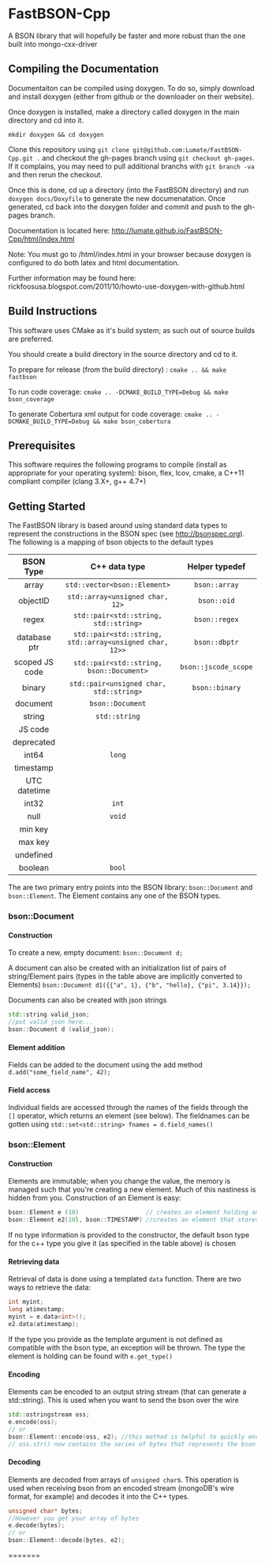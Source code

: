 FastBSON-Cpp
============

A BSON library that will hopefully be faster and more robust than the one built into mongo-cxx-driver

Compiling the Documentation
---------------------------

Documentaiton can be compiled using doxygen. To do so, simply download and install doxygen (either from github or the downloader on their website).

Once doxygen is installed, make a directory called doxygen in the main directory and cd into it.

`mkdir doxygen && cd doxygen`

Clone this repository using `git clone git@github.com:Lumate/FastBSON-Cpp.git .` and checkout the gh-pages branch using `git checkout gh-pages`. If it complains, you may need to pull additional branchs with `git branch -va` and then rerun the checkout.

Once this is done, cd up a directory (into the FastBSON directory) and run `doxygen docs/Doxyfile` to generate the new documenatation. Once generated, cd back into the doxygen folder and commit and push to the gh-pages branch.

Documentation is located here: http://lumate.github.io/FastBSON-Cpp/html/index.html

Note: You must go to /html/index.html in your browser because doxygen is configured to do both latex and html documentation.

Further information may be found here: rickfoosusa.blogspot.com/2011/10/howto-use-doxygen-with-github.html


Build Instructions
------------------

This software uses CMake as it's build system; as such out of source builds are preferred.

You should create a build directory in the source directory and cd to it.

To prepare for release (from the build directory) : `cmake .. && make fastbson`

To run code coverage: `cmake .. -DCMAKE_BUILD_TYPE=Debug && make bson_coverage`

To generate Cobertura xml output for code coverage: `cmake .. -DCMAKE_BUILD_TYPE=Debug && make bson_cobertura`


Prerequisites
-------------

This software requires the following programs to compile (install as appropriate for your operating system): bison, flex, lcov, cmake, a C++11 compliant compiler (clang 3.X+, g++ 4.7+)


Getting Started
---------------

The FastBSON library is based around using standard data types to represent the constructions in the BSON spec (see http://bsonspec.org).  The following is a mapping of bson objects to the default types

|BSON Type       |C++ data type                                                    | Helper typedef  |
|:--------------:|:---------------------------------------------------------------:|:---------------:|
|array           | `std::vector<bson::Element>`                                    | `bson::array`   |
|objectID        | `std::array<unsigned char, 12>`                                 | `bson::oid`     |
|regex           | `std::pair<std::string, std::string>`                           | `bson::regex`   |
|database ptr    | `std::pair<std::string, std::array<unsigned char, 12>>`         | `bson::dbptr`   |
|scoped JS code  | `std::pair<std::string, bson::Document>`                        | `bson::jscode_scope` |
|binary          | `std::pair<unsigned char, std::string>`                         | `bson::binary`|
|document        | `bson::Document`||
|string          | `std::string` ||
|JS code         |||
|deprecated      |||
|int64           |`long`||
|timestamp |||
|UTC datetime |||
|int32           |`int`||
|null |`void`||
|min key |||
|max key |||
|undefined |||
|boolean | `bool`||

The are two primary entry points into the BSON library: `bson::Document` and `bson::Element`.  The Element contains any one of the BSON types.

### bson::Document
#### Construction
To create a new, empty document:
`bson::Document d;`

A document can also be created with an initialization list of pairs of string/Element pairs (types in the table above are implicitly converted to Elements)
`bson::Document d1({{"a", 1}, {"b", "hello}, {"pi", 3.14}});`

Documents can also be created with json strings
```c++
std::string valid_json;
//put valid json here...
bson::Document d (valid_json);
```

#### Element addition
Fields can be added to the document using the add method
`d.add("some_field_name", 42);`

#### Field access
Individual fields are accessed through the names of the fields through the `[]` operator, which returns an element (see below).  The fieldnames can be gotten using
`std::set<std::string> fnames = d.field_names()`

### bson::Element
#### Construction
Elements are immutable; when you change the value, the memory is managed such that you're creating a new element.  Much of this nastiness is hidden from you.  Construction of an Element is easy:
```c++
bson::Element e (10)                   // creates an element holding an integer
bson::Element e2(10l, bson::TIMESTAMP) //creates an element that stores the long 10, but considers itself a timestamp
```

If no type information is provided to the constructor, the default bson type for the c++ type you give it (as specified in the table above) is chosen

#### Retrieving data
Retrieval of data is done using a templated `data` function.  There are two ways to retrieve the data:
```c++
int myint;
long atimestamp;
myint = e.data<int>();
e2.data(atimestamp);
```

If the type you provide as the template argument is not defined as compatible with the bson type, an exception will be thrown.  The type the element is holding can be found with
`e.get_type()`

#### Encoding
Elements can be encoded to an output string stream (that can generate a std::string).  This is used when you want to send the bson over the wire
```c++
std::ostringstream oss;
e.encode(oss);
// or
bson::Element::encode(oss, e2); //this method is helpful to quickly encode dictionaries
// oss.str() now contains the series of bytes that represents the bson Element
```

#### Decoding
Elements are decoded from arrays of `unsigned char`s.  This operation is used when receiving bson from an encoded stream (mongoDB's wire format, for example) and decodes it into the C++ types.
```c++
unsigned char* bytes;
//However you get your array of bytes
e.decode(bytes);
// or
bson::Element::decode(bytes, e2);
```
=======


